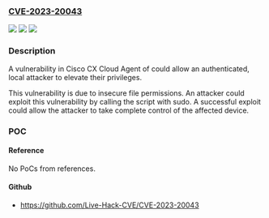 ### [CVE-2023-20043](https://cve.mitre.org/cgi-bin/cvename.cgi?name=CVE-2023-20043)
![](https://img.shields.io/static/v1?label=Product&message=Cisco%20CX%20Cloud%20Agent&color=blue)
![](https://img.shields.io/static/v1?label=Version&message=%3D%200.9%20&color=brighgreen)
![](https://img.shields.io/static/v1?label=Vulnerability&message=Incorrect%20Ownership%20Assignment&color=brighgreen)

### Description

A vulnerability in Cisco CX Cloud Agent of could allow an authenticated, local attacker to elevate their privileges.

 This vulnerability is due to insecure file permissions. An attacker could exploit this vulnerability by calling the script with sudo. A successful exploit could allow the attacker to take complete control of the affected device.

### POC

#### Reference
No PoCs from references.

#### Github
- https://github.com/Live-Hack-CVE/CVE-2023-20043

